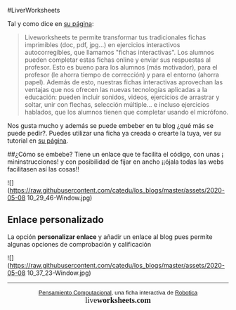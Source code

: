 #LiverWorksheets

Tal y como dice en [su página](https://es.liveworksheets.com/aboutthis_es.asp):

>Liveworksheets te permite transformar tus tradicionales fichas imprimibles (doc, pdf, jpg...) en ejercicios interactivos autocorregibles, que llamamos "fichas interactivas".
Los alumnos pueden completar estas fichas online y enviar sus respuestas al profesor. Esto es bueno para los alumnos (más motivador), para el profesor (le ahorra tiempo de corrección) y para el entorno (ahorra papel).
Además de esto, nuestras fichas interactivas aprovechan las ventajas que nos ofrecen las nuevas tecnologías aplicadas a la educación: pueden incluir sonidos, videos, ejercicios de arrastrar y soltar, unir con flechas, selección múltiple... e incluso ejercicios hablados, que los alumnos tienen que completar usando el micrófono.

Nos gusta mucho y además se puede embeber en tu blog ¿qué más se puede pedir?. Puedes utilizar una ficha ya creada o crearte la tuya, ver su tutorial en [su página](https://es.liveworksheets.com/aboutthis_es.asp).

##¿Cómo se embebe?
Tiene un enlace que te facilita el código, con unas ¡ mininstrucciones! y con posibilidad de fijar en ancho ¡¡ójala todas las webs facilitasen así las cosas!!

![](https://raw.githubusercontent.com/catedu/los_blogs/master/assets/2020-05-08 10_29_46-Window.jpg)

## Enlace personalizado

La opción **personalizar enlace** y añadir un enlace al blog pues permite algunas opciones de comprobación y calificación

 ![](https://raw.githubusercontent.com/catedu/los_blogs/master/assets/2020-05-08 10_37_23-Window.jpg)

----------------------------

<div align="center" id="liveworksheet1230842" style="width:100%">
<span id="lwslink1230842"><font face="Arial" size="2"><a href="https://es.liveworksheets.com/worksheets/es/Programacion/Algoritmos/Pensamiento_Computacional_dy1230842br">Pensamiento Computacional</a>, una ficha interactiva de <a href="https://es.liveworksheets.com/user/Robotica">Robotica</a></font>
<br><a href="https://es.liveworksheets.com" style="text-decoration: none"><font face="Century Gothic" size="4">live<b>worksheets.com</b></font></a></span>
</div>
<script src="https://files.liveworksheets.com/embed/embed.js"></script>
<script language="javascript">
loadliveworksheet(1230842,'fxdykepu',1413,'es',342858);
</script>
